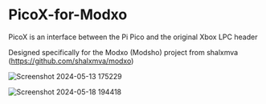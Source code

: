 # PicoX-for-Modxo
PicoX is an interface between the Pi Pico and the original Xbox LPC header

Designed specifically for the Modxo (Modsho) project from shalxmva (https://github.com/shalxmva/modxo)

![Screenshot 2024-05-13 175229](https://github.com/GlowElectronics/PicoX-for-Modxo/assets/164482169/d20169e5-e74f-453e-9784-eb2dac738583)

![Screenshot 2024-05-18 194418](https://github.com/GlowElectronics/PicoX-for-Modxo/assets/164482169/bc5efd0b-8c6c-4a15-be71-33d351947fd9)
